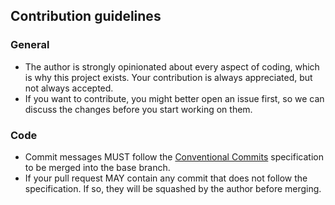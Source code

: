 ## Contribution guidelines

### General

- The author is strongly opinionated about every aspect of coding, which is why
  this project exists. Your contribution is always appreciated, but not always
  accepted.
- If you want to contribute, you might better open an issue first, so we can
  discuss the changes before you start working on them.

### Code

- Commit messages MUST follow the
  [Conventional Commits](https://www.conventionalcommits.org/en/v1.0.0/)
  specification to be merged into the base branch.
- If your pull request MAY contain any commit that does not follow the
  specification. If so, they will be squashed by the author before merging.
